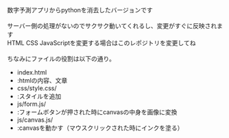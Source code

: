 数字予測アプリからpythonを消去したバージョンです<br><br>
サーバー側の処理がないのでサクサク動いてくれるし、変更がすぐに反映されます<br>
HTML CSS JavaScriptを変更する場合はこのレポジトリを変更してね<br><br>
ちなみにファイルの役割は以下の通り。<br>
<ul>
  <li>index.html</li>      <li>:htmlの内容、文章</li>
  <li>css/style.css/</li><li>:スタイルを追加</li>
  <li>js/form.js/</li>     <li>:フォームボタンが押された時にcanvasの中身を画像に変換</li>
  <li>js/canvas.js/</li>   <li>:canvasを動かす（マウスクリックされた時にインクを塗る）</li>
</ul>

